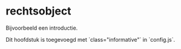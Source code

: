 # rechtsobject

Bijvoorbeeld een introductie.

<p class="note" title="index">
Dit hoofdstuk is toegevoegd met `class="informative"` in `config.js`.
</p>
